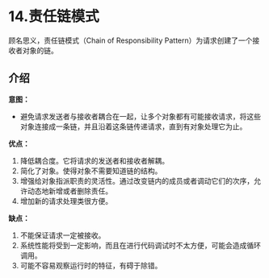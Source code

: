 # 14.责任链模式

顾名思义，责任链模式（Chain of Responsibility Pattern）为请求创建了一个接收者对象的链。

## 介绍

**意图：**

* 避免请求发送者与接收者耦合在一起，让多个对象都有可能接收请求，将这些对象连接成一条链，并且沿着这条链传递请求，直到有对象处理它为止。

**优点：**

1. 降低耦合度。它将请求的发送者和接收者解耦。
2. 简化了对象。使得对象不需要知道链的结构。
3. 增强给对象指派职责的灵活性。通过改变链内的成员或者调动它们的次序，允许动态地新增或者删除责任。
4. 增加新的请求处理类很方便。

**缺点：**

1. 不能保证请求一定被接收。
2. 系统性能将受到一定影响，而且在进行代码调试时不太方便，可能会造成循环调用。
3. 可能不容易观察运行时的特征，有碍于除错。
